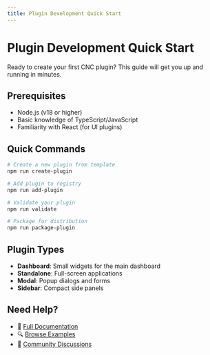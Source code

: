 ```yaml
---
title: Plugin Development Quick Start
---
```


# Plugin Development Quick Start

Ready to create your first CNC plugin? This guide will get you up and running in minutes.

## Prerequisites

- Node.js (v18 or higher)
- Basic knowledge of TypeScript/JavaScript
- Familiarity with React (for UI plugins)

## Quick Commands

```bash
# Create a new plugin from template
npm run create-plugin

# Add plugin to registry
npm run add-plugin

# Validate your plugin
npm run validate

# Package for distribution
npm run package-plugin
```

## Plugin Types

- **Dashboard**: Small widgets for the main dashboard
- **Standalone**: Full-screen applications  
- **Modal**: Popup dialogs and forms
- **Sidebar**: Compact side panels

## Need Help?

- 📖 [Full Documentation](/docs/intro)
- 🔍 [Browse Examples](/plugins)
- 💬 [Community Discussions](https://github.com/whttlr/plugin-registry/discussions)
